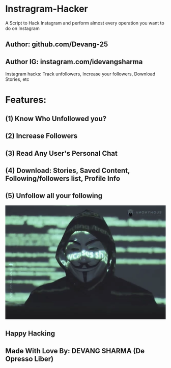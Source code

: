# Instragram-Hacker

A Script to Hack Instagram and perform almost every operation you want to do on Instagram

## Author: github.com/Devang-25
## Author IG: instagram.com/idevangsharma


Instagram hacks: Track unfollowers, Increase your followers, Download Stories, etc

# Features:
## (1) Know Who Unfollowed you?
## (2) Increase Followers
## (3) Read Any User's Personal Chat
## (4) Download: Stories, Saved Content, Following/followers list, Profile Info
## (5) Unfollow all your following

![ins](https://github.com/Devang-25/Instragram-Hacker/blob/master/960x0.png)


## Happy Hacking 
## Made With Love By: DEVANG SHARMA (De Opresso Liber)
